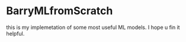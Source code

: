 # BarryMLfromScratch
this is my implemetation of  some most useful ML models. I hope u fin it helpful.

